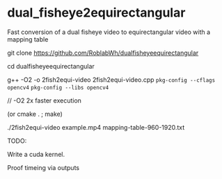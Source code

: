 # dual_fisheye2equirectangular
Fast conversion of a dual fisheye video to equirectangular video with a mapping table

git clone https://github.com/RoblabWh/dualfisheyeequirectangular

cd dualfisheyeequirectangular

g++ -O2  -o 2fish2equi-video 2fish2equi-video.cpp  `pkg-config --cflags opencv4` `pkg-config --libs opencv4`

// -O2 2x faster execution

(or cmake . ; make)


./2fish2equi-video example.mp4 mapping-table-960-1920.txt

TODO:

Write a cuda kernel.

Proof timeing via outputs
